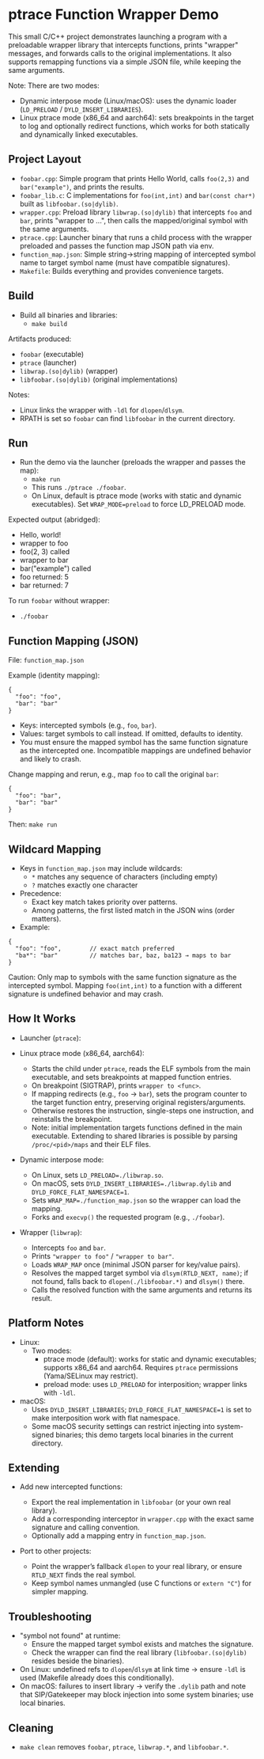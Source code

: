 ptrace Function Wrapper Demo
=================================

This small C/C++ project demonstrates launching a program with a preloadable wrapper library that intercepts functions, prints "wrapper" messages, and forwards calls to the original implementations. It also supports remapping functions via a simple JSON file, while keeping the same arguments.

Note: There are two modes:
- Dynamic interpose mode (Linux/macOS): uses the dynamic loader (`LD_PRELOAD` / `DYLD_INSERT_LIBRARIES`).
- Linux ptrace mode (x86_64 and aarch64): sets breakpoints in the target to log and optionally redirect functions, which works for both statically and dynamically linked executables.

Project Layout
--------------

- `foobar.cpp`: Simple program that prints Hello World, calls `foo(2,3)` and `bar("example")`, and prints the results.
- `foobar_lib.c`: C implementations for `foo(int,int)` and `bar(const char*)` built as `libfoobar.(so|dylib)`.
- `wrapper.cpp`: Preload library `libwrap.(so|dylib)` that intercepts `foo` and `bar`, prints "wrapper to ...", then calls the mapped/original symbol with the same arguments.
- `ptrace.cpp`: Launcher binary that runs a child process with the wrapper preloaded and passes the function map JSON path via env.
- `function_map.json`: Simple string→string mapping of intercepted symbol name to target symbol name (must have compatible signatures).
- `Makefile`: Builds everything and provides convenience targets.

Build
-----

- Build all binaries and libraries:
  - `make build`

Artifacts produced:
- `foobar` (executable)
- `ptrace` (launcher)
- `libwrap.(so|dylib)` (wrapper)
- `libfoobar.(so|dylib)` (original implementations)

Notes:
- Linux links the wrapper with `-ldl` for `dlopen`/`dlsym`.
- RPATH is set so `foobar` can find `libfoobar` in the current directory.

Run
---

- Run the demo via the launcher (preloads the wrapper and passes the map):
  - `make run`
  - This runs `./ptrace ./foobar`.
  - On Linux, default is ptrace mode (works with static and dynamic executables). Set `WRAP_MODE=preload` to force LD_PRELOAD mode.

Expected output (abridged):
- Hello, world!
- wrapper to foo
- foo(2, 3) called
- wrapper to bar
- bar("example") called
- foo returned: 5
- bar returned: 7

To run `foobar` without wrapper:
- `./foobar`

Function Mapping (JSON)
-----------------------

File: `function_map.json`

Example (identity mapping):

```
{
  "foo": "foo",
  "bar": "bar"
}
```

- Keys: intercepted symbols (e.g., `foo`, `bar`).
- Values: target symbols to call instead. If omitted, defaults to identity.
- You must ensure the mapped symbol has the same function signature as the intercepted one. Incompatible mappings are undefined behavior and likely to crash.

Change mapping and rerun, e.g., map `foo` to call the original `bar`:

```
{
  "foo": "bar",
  "bar": "bar"
}
```

Then: `make run`

Wildcard Mapping
----------------

- Keys in `function_map.json` may include wildcards:
  - `*` matches any sequence of characters (including empty)
  - `?` matches exactly one character
- Precedence:
  - Exact key match takes priority over patterns.
  - Among patterns, the first listed match in the JSON wins (order matters).
- Example:

```
{
  "foo": "foo",        // exact match preferred
  "ba*": "bar"         // matches bar, baz, ba123 → maps to bar
}
```

Caution: Only map to symbols with the same function signature as the intercepted symbol. Mapping `foo(int,int)` to a function with a different signature is undefined behavior and may crash.

How It Works
------------

- Launcher (`ptrace`):
- Linux ptrace mode (x86_64, aarch64):
  - Starts the child under `ptrace`, reads the ELF symbols from the main executable, and sets breakpoints at mapped function entries.
  - On breakpoint (SIGTRAP), prints `wrapper to <func>`.
  - If mapping redirects (e.g., `foo` → `bar`), sets the program counter to the target function entry, preserving original registers/arguments.
  - Otherwise restores the instruction, single-steps one instruction, and reinstalls the breakpoint.
  - Note: initial implementation targets functions defined in the main executable. Extending to shared libraries is possible by parsing `/proc/<pid>/maps` and their ELF files.

- Dynamic interpose mode:
  - On Linux, sets `LD_PRELOAD=./libwrap.so`.
  - On macOS, sets `DYLD_INSERT_LIBRARIES=./libwrap.dylib` and `DYLD_FORCE_FLAT_NAMESPACE=1`.
  - Sets `WRAP_MAP=./function_map.json` so the wrapper can load the mapping.
  - Forks and `execvp()` the requested program (e.g., `./foobar`).

- Wrapper (`libwrap`):
  - Intercepts `foo` and `bar`.
  - Prints `"wrapper to foo"` / `"wrapper to bar"`.
  - Loads `WRAP_MAP` once (minimal JSON parser for key/value pairs).
  - Resolves the mapped target symbol via `dlsym(RTLD_NEXT, name)`; if not found, falls back to `dlopen(./libfoobar.*)` and `dlsym()` there.
  - Calls the resolved function with the same arguments and returns its result.

Platform Notes
--------------

- Linux:
  - Two modes:
    - ptrace mode (default): works for static and dynamic executables; supports x86_64 and aarch64. Requires `ptrace` permissions (Yama/SELinux may restrict).
    - preload mode: uses `LD_PRELOAD` for interposition; wrapper links with `-ldl`.
- macOS:
  - Uses `DYLD_INSERT_LIBRARIES`; `DYLD_FORCE_FLAT_NAMESPACE=1` is set to make interposition work with flat namespace.
  - Some macOS security settings can restrict injecting into system-signed binaries; this demo targets local binaries in the current directory.

Extending
--------

- Add new intercepted functions:
  - Export the real implementation in `libfoobar` (or your own real library).
  - Add a corresponding interceptor in `wrapper.cpp` with the exact same signature and calling convention.
  - Optionally add a mapping entry in `function_map.json`.

- Port to other projects:
  - Point the wrapper’s fallback `dlopen` to your real library, or ensure `RTLD_NEXT` finds the real symbol.
  - Keep symbol names unmangled (use C functions or `extern "C"`) for simpler mapping.

Troubleshooting
---------------

- "symbol not found" at runtime:
  - Ensure the mapped target symbol exists and matches the signature.
  - Check the wrapper can find the real library (`libfoobar.(so|dylib)` resides beside the binaries).
- On Linux: undefined refs to `dlopen`/`dlsym` at link time → ensure `-ldl` is used (Makefile already does this conditionally).
- On macOS: failures to insert library → verify the `.dylib` path and note that SIP/Gatekeeper may block injection into some system binaries; use local binaries.

Cleaning
--------

- `make clean` removes `foobar`, `ptrace`, `libwrap.*`, and `libfoobar.*`.
